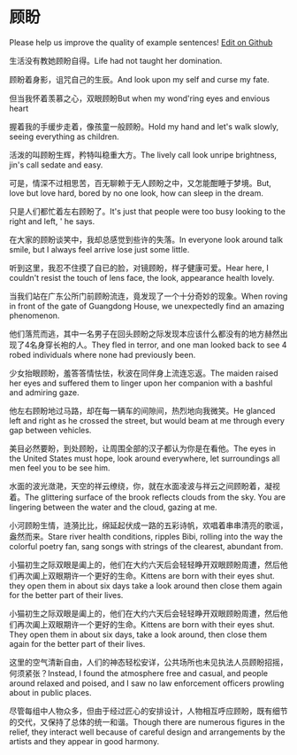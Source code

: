 # 顾盼

Please help us improve the quality of example sentences! [Edit on Github](https://github.com/jiyushe/jiyu-example-sentence-source/blob/main/chinese/gupan.md)

<p><span class="chinese">生活没有教她顾盼自得。</span><span class="english">Life had not taught her domination.</span></p>

<p><span class="chinese">顾盼着身影，诅咒自己的生辰。</span><span class="english">And look upon my self and curse my fate.</span></p>

<p><span class="chinese">但当我怀着羡慕之心，双眼顾盼</span><span class="english">But when my wond'ring eyes and envious heart</span></p>

<p><span class="chinese">握着我的手缓步走着，像孩童一般顾盼。</span><span class="english">Hold my hand and let's walk slowly, seeing everything as children.</span></p>

<p><span class="chinese">活泼的叫顾盼生辉，矜特叫稳重大方。</span><span class="english">The lively call look unripe brightness, jin's call sedate and easy.</span></p>

<p><span class="chinese">可是，情深不过相思苦，百无聊赖于无人顾盼之中，又怎能酣睡于梦境。</span><span class="english">But, love but love hard, bored by no one look, how can sleep in the dream.</span></p>

<p><span class="chinese">只是人们都忙着左右顾盼了。</span><span class="english">It's just that people were too busy looking to the right and left, ' he says.</span></p>

<p><span class="chinese">在大家的顾盼谈笑中，我却总感觉到些许的失落。</span><span class="english">In everyone look around talk smile, but I always feel arrive lose just some little.</span></p>

<p><span class="chinese">听到这里，我忍不住摸了自已的脸，对镜顾盼，样子健康可爱。</span><span class="english">Hear here, I couldn't resist the touch of lens face, the look, appearance health lovely.</span></p>

<p><span class="chinese">当我们站在广东公所门前顾盼流连，竟发现了一个十分奇妙的现象。</span><span class="english">When roving in front of the gate of Guangdong House, we unexpectedly find an amazing phenomenon.</span></p>

<p><span class="chinese">他们落荒而逃，其中一名男子在回头顾盼之际发现本应该什么都没有的地方赫然出现了4名身穿长袍的人。</span><span class="english">They fled in terror, and one man looked back to see 4 robed individuals where none had previously been.</span></p>

<p><span class="chinese">少女抬眼顾盼，羞答答情怯怯，秋波在同伴身上流连忘返。</span><span class="english">The maiden raised her eyes and suffered them to linger upon her companion with a bashful and admiring gaze.</span></p>

<p><span class="chinese">他左右顾盼地过马路，却在每一辆车的间隙间，热烈地向我微笑。</span><span class="english">He glanced left and right as he crossed the street, but would beam at me through every gap between vehicles.</span></p>

<p><span class="chinese">美目必然要盼，到处顾盼，让周围全部的汉子都认为你是在看他。</span><span class="english">The eyes in the United States must hope, look around everywhere, let surroundings all men feel you to be see him.</span></p>

<p><span class="chinese">水面的波光潋滟，天空的祥云缭绕，你，就在水面凌波与祥云之间顾盼着，凝视着。</span><span class="english">The glittering surface of the brook reflects clouds from the sky. You are lingering between the water and the cloud, gazing at me.</span></p>

<p><span class="chinese">小河顾盼生情，涟漪比比，绵延起伏成一路的五彩诗帆，欢唱着串串清亮的歌谣，盎然而来。</span><span class="english">Stare river health conditions, ripples Bibi, rolling into the way the colorful poetry fan, sang songs with strings of the clearest, abundant from.</span></p>

<p><span class="chinese">小猫初生之际双眼是阖上的，他们在大约六天后会轻轻睁开双眼顾盼周遭，然后他们再次阖上双眼期许一个更好的生命。</span><span class="english">Kittens are born with their eyes shut. they open them in about six days take a look around then close them again for the better part of their lives.</span></p>

<p><span class="chinese">小猫初生之际双眼是阖上的，他们在大约六天后会轻轻睁开双眼顾盼周遭，然后他们再次阖上双眼期许一个更好的生命。</span><span class="english">Kittens are born with their eyes shut. They open them in about six days, take a look around, then close them again for the better part of their lives.</span></p>

<p><span class="chinese">这里的空气清新自由，人们的神态轻松安详，公共场所也未见执法人员顾盼招摇，何须紧张？</span><span class="english">Instead, I found the atmosphere free and casual, and people around relaxed and poised, and I saw no law enforcement officers prowling about in public places.</span></p>

<p><span class="chinese">尽管每组中人物众多，但由于经过匠心的安排设计，人物相互呼应顾盼，既有细节的交代，又保持了总体的统一和谐。</span><span class="english">Though there are numerous figures in the relief, they interact well because of careful design and arrangements by the artists and they appear in good harmony.</span></p>

